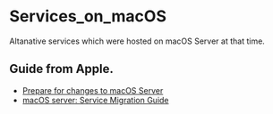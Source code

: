 # Services_on_macOS
Altanative services which were hosted on macOS Server at that time.

## Guide from Apple.
- [Prepare for changes to macOS Server](https://support.apple.com/en-us/HT208312)
- [macOS server: Service Migration Guide](https://developer.apple.com/support/macos-server/macOS-Server-Service-Migration-Guide.pdf)
